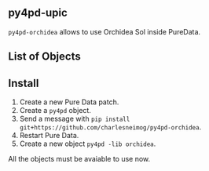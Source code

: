 ## py4pd-upic

`py4pd-orchidea` allows to use Orchidea Sol inside PureData.

## List of Objects


## Install

1. Create a new Pure Data patch.
2. Create a `py4pd` object.
3. Send a message with `pip install git+https://github.com/charlesneimog/py4pd-orchidea`.
4. Restart Pure Data.
5. Create a new object `py4pd -lib orchidea`.

All the objects must be avaiable to use now.

